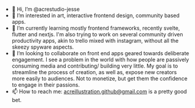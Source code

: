 - 👋 Hi, I’m @acrestudio-jesse
- 👀 I’m interested in art, interactive frontend design, community based apps.
- 🌱 I’m currently learning mostly frontend frameworks, recently svelte, flutter and nextjs.
  I'm also trying to work on several community driven productivity apps, akin to 
trello mixed with instagram, without all the skeezy spyware aspects.
- 💞️ I’m looking to collaborate on front end apps geared towards deliberate engagement.
I see a problem in the world with how people are passively consuming media and contributing/
building very little. My goal is to streamline the process of creation, as well as, expose 
new creators more easily to audiences. Not to monetize, but get them the confidence to engage in their
passions.
- 📫 How to reach me: acreillustration.github@gmail.com is a pretty good bet.

<!---
acrestudio-jesse/acrestudio-jesse is a ✨ special ✨ repository because its `README.md` (this file) appears on your GitHub profile.
You can click the Preview link to take a look at your changes.
--->
